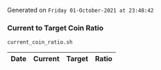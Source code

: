 Generated on `Friday 01-October-2021 at 23:48:42`

### Current to Target Coin Ratio
`current_coin_ratio.sh`

Date|Current|Target|Ratio
---|---|---|---
